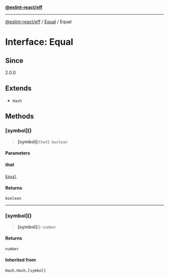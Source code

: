 [**@eslint-react/eff**](../../../README.md)

***

[@eslint-react/eff](../../../README.md) / [Equal](../README.md) / Equal

# Interface: Equal

## Since

2.0.0

## Extends

- `Hash`

## Methods

### \[symbol\]()

> **\[symbol\]**(`that`): `boolean`

#### Parameters

##### that

[`Equal`](Equal.md)

#### Returns

`boolean`

***

### \[symbol\]()

> **\[symbol\]**(): `number`

#### Returns

`number`

#### Inherited from

`Hash.Hash.[symbol]`
